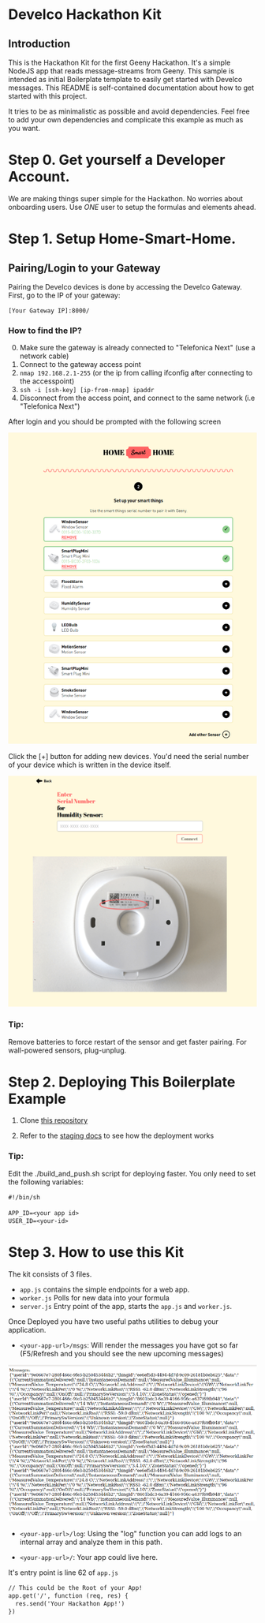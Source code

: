 # Develco Hackathon Kit #

## Introduction ##

This is the Hackathon Kit for the first Geeny Hackathon. It's a simple NodeJS app
that reads message-streams from Geeny. This sample is intended as initial Boilerplate
template to easily get started with Develco messages. This README is self-contained
documentation about how to get started with this project.

It tries to be as minimalistic as possible and avoid dependencies. Feel free to add
your own dependencies and complicate this example as much as you want.

# Step 0. Get yourself a Developer Account.

We are making things super simple for the Hackathon. No worries about onboarding
users. Use *ONE* user to setup the formulas and elements ahead.

# Step 1. Setup Home-Smart-Home.

## Pairing/Login to your Gateway

Pairing the Develco devices is done by accessing the Develco Gateway.
First, go to the IP of your gateway:

```
[Your Gateway IP]:8000/
```

### How to find the IP?


0. Make sure the gateway is already connected to "Telefonica Next" (use a network cable)
1. Connect to the gateway access point
2. `nmap 192.168.2.1-255` (or the ip from calling ifconfig after connecting to the accesspoint)
3. `ssh -i [ssh-key] [ip-from-nmap] ipaddr`
4. Disconnect from the access point, and connect to the same network (i.e "Telefonica Next")


After login and you should be prompted with the following screen

![Alt text](docs/smart-home-1.png?raw=true "Login")


Click the [+] button for adding new devices. You'd need the serial number of your
device which is written in the device itself.

![Alt text](docs/smart-home-2.png?raw=true "Sensor Management")

### Tip:

Remove batteries to force restart of the sensor and get faster pairing. For
wall-powered sensors, plug-unplug.

# Step 2. Deploying This Boilerplate Example

1. Clone [this repository](https://github.com/geeny/Hackathon2018)

2. Refer to the [staging
   docs](http://test-docs.geeny.io.s3-website.eu-central-1.amazonaws.com/getting-started/formulas/step-2/)
   to see how the deployment works

### Tip:

Edit the ./build_and_push.sh script for deploying faster. You only need to set the
following variables:

```
#!/bin/sh

APP_ID=<your app id>
USER_ID=<your-id>

```

# Step 3. How to use this Kit

The kit consists of 3 files.

* `app.js` contains the simple endpoints for a web app.
* `worker.js` Polls for new data into your formula
* `server.js` Entry point of the app, starts the `app.js` and `worker.js`.

Once Deployed you have two useful paths utilities to debug your application.

* `<your-app-url>/msgs`: Will render the messages you have got so far (F5/Refresh and
  you should see the new upcoming messages)

![Alt text](docs/messages-log.png?raw=true "Messages")

* `<your-app-url>/log`: Using the "log" function you can add logs to an internal
  array and analyze them in this path.

* `<your-app-url>/`: Your app could live here.

It's entry point is line 62 of `app.js`

```
// This could be the Root of your App!
app.get('/', function (req, res) {
  res.send('Your Hackathon App!')
})
```
